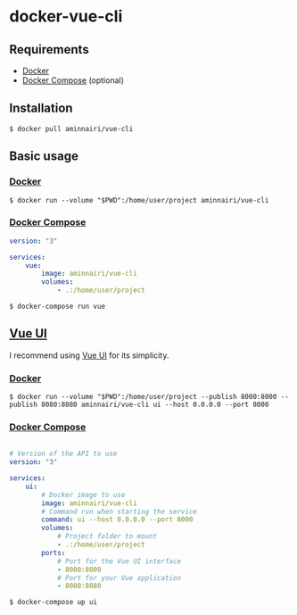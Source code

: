 # docker-vue-cli

## Requirements

- [Docker][docker]
- [Docker Compose][dockercompose] (optional)

## Installation

```console
$ docker pull aminnairi/vue-cli
```

## Basic usage

### [Docker][docker]

```console
$ docker run --volume "$PWD":/home/user/project aminnairi/vue-cli
```

### [Docker Compose][dockercompose]

```yaml
version: "3"

services:
    vue:
        image: aminnairi/vue-cli
        volumes:
            - .:/home/user/project
```

```console
$ docker-compose run vue
```

## [Vue UI][vueui]

I recommend using [Vue UI][vueui] for its simplicity.

### [Docker][docker]

```console
$ docker run --volume "$PWD":/home/user/project --publish 8000:8000 --publish 8080:8080 aminnairi/vue-cli ui --host 0.0.0.0 --port 8000
```

### [Docker Compose][dockercompose]

```yaml
 
# Version of the API to use
version: "3"

services:
    ui:
        # Docker image to use
        image: aminnairi/vue-cli
        # Command run when starting the service
        command: ui --host 0.0.0.0 --port 8000
        volumes:
            # Project folder to mount
            - .:/home/user/project
        ports:
            # Port for the Vue UI interface
            - 8000:8000
            # Port for your Vue application
            - 8080:8080
```

```console
$ docker-compose up ui
```

## 

[docker]: https://www.docker.com/
[dockercompose]: https://docs.docker.com/compose/
[vueui]: https://cli.vuejs.org/guide/creating-a-project.html#using-the-gui
